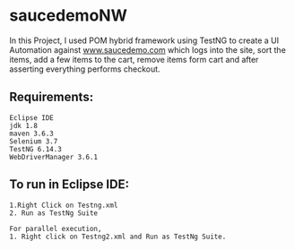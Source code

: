 # saucedemoNW
In this Project, I used POM hybrid framework using TestNG to create a UI Automation against www.saucedemo.com which logs into the site, sort the items, add a few items to the cart, remove items form cart and after asserting everything performs checkout.

## Requirements:
```
Eclipse IDE
jdk 1.8
maven 3.6.3
Selenium 3.7
TestNG 6.14.3
WebDriverManager 3.6.1
```
## To run in Eclipse IDE:
```
1.Right Click on Testng.xml 
2. Run as TestNg Suite

For parallel execution, 
1. Right click on Testng2.xml and Run as TestNg Suite.

```

